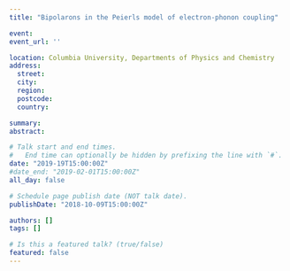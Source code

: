 ```yaml
---
title: "Bipolarons in the Peierls model of electron-phonon coupling"

event: 
event_url: ''

location: Columbia University, Departments of Physics and Chemistry
address:
  street: 
  city: 
  region: 
  postcode: 
  country: 

summary: 
abstract:

# Talk start and end times.
#   End time can optionally be hidden by prefixing the line with `#`.
date: "2019-19T15:00:00Z"
#date_end: "2019-02-01T15:00:00Z"
all_day: false

# Schedule page publish date (NOT talk date).
publishDate: "2018-10-09T15:00:00Z"

authors: []
tags: []

# Is this a featured talk? (true/false)
featured: false
---
```

